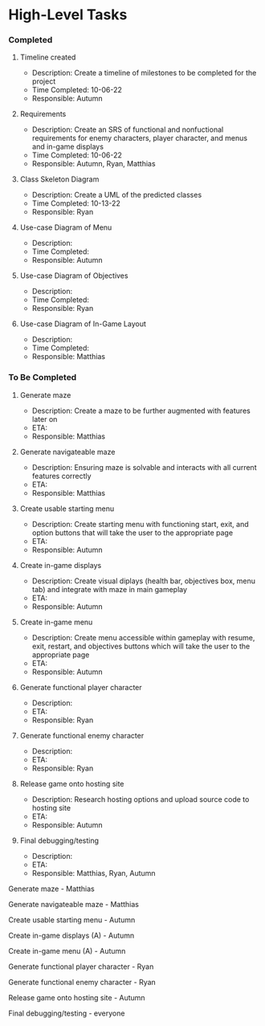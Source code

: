 # High-Level Tasks

### Completed
1. Timeline created
    - Description: Create a timeline of milestones to be completed for the project
    - Time Completed: 10-06-22
    - Responsible: Autumn
    
2. Requirements
    - Description: Create an SRS of functional and nonfuctional requirements for enemy characters, player character, and menus and in-game displays
    - Time Completed: 10-06-22
    - Responsible: Autumn, Ryan, Matthias
    
3. Class Skeleton Diagram
    - Description: Create a UML of the predicted classes
    - Time Completed: 10-13-22
    - Responsible: Ryan
    
4. Use-case Diagram of Menu
    - Description:
    - Time Completed:
    - Responsible: Autumn
    
5. Use-case Diagram of Objectives
    - Description:
    - Time Completed:
    - Responsible: Ryan
    
6. Use-case Diagram of In-Game Layout
    - Description:
    - Time Completed:
    - Responsible: Matthias


### To Be Completed

1. Generate maze
    - Description: Create a maze to be further augmented with features later on
    - ETA:
    - Responsible: Matthias
    
2. Generate navigateable maze
    - Description: Ensuring maze is solvable and interacts with all current features correctly
    - ETA:
    - Responsible: Matthias
    
3. Create usable starting menu
    - Description: Create starting menu with functioning start, exit, and option buttons that will take the user to the appropriate page
    - ETA:
    - Responsible: Autumn
    
4. Create in-game displays 
    - Description: Create visual diplays (health bar, objectives box, menu tab) and integrate with maze in main gameplay
    - ETA:
    - Responsible: Autumn
    
5. Create in-game menu
    - Description: Create menu accessible within gameplay with resume, exit, restart, and objectives buttons which will take the user to the appropriate page
    - ETA:
    - Responsible: Autumn
    
6. Generate functional player character
    - Description:
    - ETA:
    - Responsible: Ryan
    
7. Generate functional enemy character
    - Description:
    - ETA:
    - Responsible: Ryan
    
8. Release game onto hosting site
    - Description: Research hosting options and upload source code to hosting site
    - ETA:
    - Responsible: Autumn
   
9. Final debugging/testing
    - Description:
    - ETA:
    - Responsible: Matthias, Ryan, Autumn

Generate maze - Matthias

Generate navigateable maze - Matthias

Create usable starting menu - Autumn

Create in-game displays (A) - Autumn

Create in-game menu (A) - Autumn

Generate functional player character - Ryan

Generate functional enemy character - Ryan

Release game onto hosting site - Autumn 

Final debugging/testing - everyone


